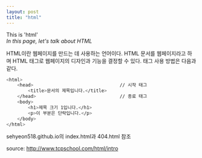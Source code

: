 ```yaml
---
layout: post
title: "html"
---
```


This is 'html'  
_In this page, let's talk about HTML_  

HTML이란 웹페이지를 만드는 데 사용하는 언어이다. HTML 문서를 웹페이지라고 하며 HTML 태그로 웹페이지의 디자인과 기능을 결정할 수 있다. 태그 사용 방법은 다음과 같다.  

```sh
<html>
    <head>                                // 시작 태그
        <title>문서의 제목입니다.</title>
    </head>                               // 종료 태그
    <body>
        <h1>제목 크기 1입니다.</h1>
        <p>이 부분은 단락입니다.</p>
    </body>
</html>
```
sehyeon518.github.io의 index.html과 404.html 참조

source: http://www.tcpschool.com/html/intro
